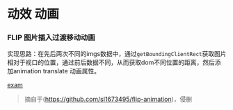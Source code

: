 # 动效 动画
### FLIP 图片插入过渡移动动画
实现思路：在先后两次不同的imgs数据中，通过<code>getBoundingClientRect</code>获取图片相对于视口的位置，通过前后数据不同，从而获取dom不同位置的距离，然后添加animation translate 动画属性。

[exam](http://www.shenxiaoyu.cn/basic/html/js/FLIP) 
> 摘自于(https://github.com/sl1673495/flip-animation)，侵删